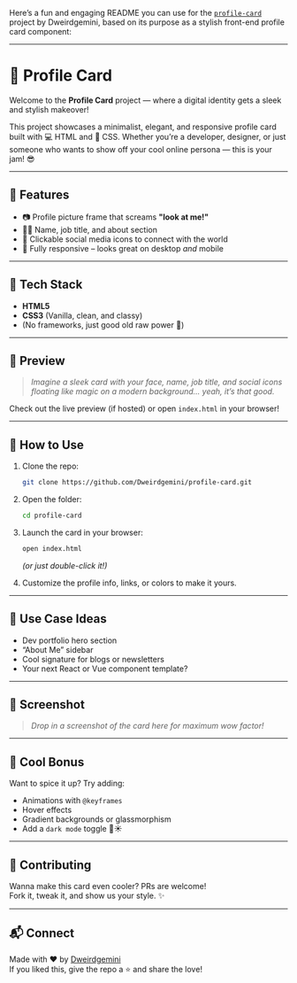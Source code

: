 Here’s a fun and engaging README you can use for the [`profile-card`](https://github.com/Dweirdgemini/profile-card) project by Dweirdgemini, based on its purpose as a stylish front-end profile card component:

---

# 🎴 Profile Card

Welcome to the **Profile Card** project — where a digital identity gets a sleek and stylish makeover!

This project showcases a minimalist, elegant, and responsive profile card built with 💻 HTML and 🎨 CSS. Whether you’re a developer, designer, or just someone who wants to show off your cool online persona — this is your jam! 😎

---

## 🚀 Features

- 📷 Profile picture frame that screams **"look at me!"**
- 🧑‍💼 Name, job title, and about section
- 🔗 Clickable social media icons to connect with the world
- 📱 Fully responsive – looks great on desktop *and* mobile

---

## 🔧 Tech Stack

- **HTML5**
- **CSS3** (Vanilla, clean, and classy)
- (No frameworks, just good old raw power 💪)

---

## 🎨 Preview

> _Imagine a sleek card with your face, name, job title, and social icons floating like magic on a modern background... yeah, it’s that good._

Check out the live preview (if hosted) or open `index.html` in your browser!

---

## 📁 How to Use

1. Clone the repo:
   ```bash
   git clone https://github.com/Dweirdgemini/profile-card.git
   ```
2. Open the folder:
   ```bash
   cd profile-card
   ```
3. Launch the card in your browser:
   ```bash
   open index.html
   ```
   _(or just double-click it!)_

4. Customize the profile info, links, or colors to make it yours.

---

## 🧠 Use Case Ideas

- Dev portfolio hero section  
- “About Me” sidebar  
- Cool signature for blogs or newsletters  
- Your next React or Vue component template?

---

## 📸 Screenshot

> _Drop in a screenshot of the card here for maximum wow factor!_

---

## 🧊 Cool Bonus

Want to spice it up? Try adding:
- Animations with `@keyframes`
- Hover effects
- Gradient backgrounds or glassmorphism
- Add a `dark mode` toggle 🌙☀️

---

## 🙌 Contributing

Wanna make this card even cooler? PRs are welcome!  
Fork it, tweak it, and show us your style. ✨

---

## 📬 Connect

Made with ❤️ by [Dweirdgemini](https://github.com/Dweirdgemini)  
If you liked this, give the repo a ⭐ and share the love!
